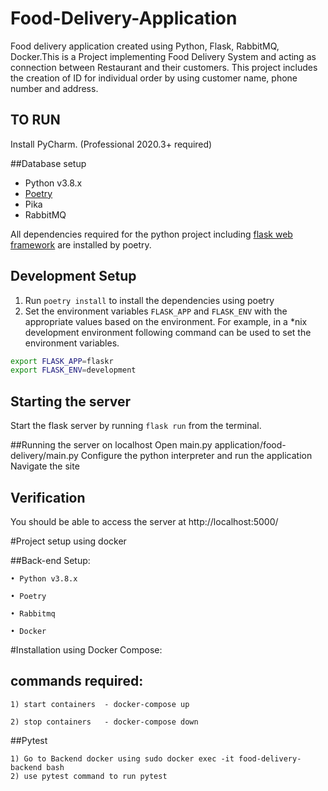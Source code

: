 # Food-Delivery-Application
Food delivery application created using Python, Flask, RabbitMQ, Docker.This is a  Project implementing Food Delivery System and acting as connection between Restaurant and their customers. This project includes the creation of ID for individual order by using customer name, phone number and address.

## TO RUN
Install PyCharm. (Professional 2020.3+ required)

##Database setup

- Python v3.8.x
- [Poetry](https://python-poetry.org/)
- Pika
- RabbitMQ

All dependencies required for the python project including [flask web framework](https://flask.palletsprojects.com/en/1.1.x/) are  installed by poetry.

## Development Setup

1. Run `poetry install` to install the dependencies using poetry
2. Set the environment variables `FLASK_APP` and `FLASK_ENV` with the appropriate values based on the environment.
For example, in a *nix development environment following command can be used to set the environment variables.

```bash
export FLASK_APP=flaskr
export FLASK_ENV=development
```


## Starting the server

Start the flask server by running `flask run` from the terminal.

##Running the server on localhost
Open main.py application/food-delivery/main.py
Configure the python interpreter and run the application
Navigate the site

## Verification
You should be able to access the server at http://localhost:5000/

#Project setup using docker  

##Back-end Setup: 

    • Python v3.8.x  

    • Poetry

    • Rabbitmq  

    • Docker  


#Installation using Docker Compose: 

## commands required:
```
1) start containers  - docker-compose up  

2) stop containers   - docker-compose down

```
##Pytest
```
1) Go to Backend docker using sudo docker exec -it food-delivery-backend bash
2) use pytest command to run pytest
